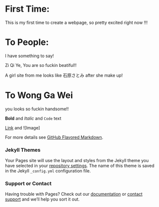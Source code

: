 
# First Time:

This is my first time to create a webpage, so pretty excited right now !!!

# To People:

I have something to say!

Zi Qi Ye, You are so fuckin beatiful!!

A girl site from me looks like 石原さとみ after she make up!

# To Wong Ga Wei

you looks so fuckin handsome!!






**Bold** and _Italic_ and `Code` text

[Link](url) and ![Image]

For more details see [GitHub Flavored Markdown](https://guides.github.com/features/mastering-markdown/).

### Jekyll Themes

Your Pages site will use the layout and styles from the Jekyll theme you have selected in your [repository settings](https://github.com/sy960320/hello-world/settings). The name of this theme is saved in the Jekyll `_config.yml` configuration file.

### Support or Contact

Having trouble with Pages? Check out our [documentation](https://help.github.com/categories/github-pages-basics/) or [contact support](https://github.com/contact) and we’ll help you sort it out.
